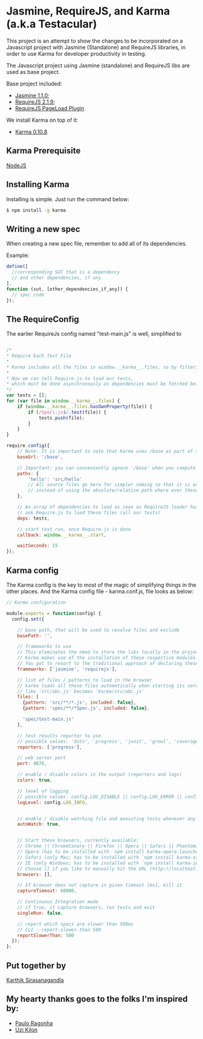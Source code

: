 # Jasmine, RequireJS, and Karma (a.k.a Testacular)

This project is an attempt to show the changes to be incorporated on a Javascript project with Jasmine (Standalone) and RequireJS libraries,
in order to use Karma for developer productivity in testing.

The Javascript project using Jasmine (standalone) and RequireJS libs are used as base project.

Base project included:
* [Jasmine 1.1.0](https://github.com/pivotal/jasmine/downloads);
* [RequireJS 2.1.9](http://requirejs.org/docs/download.html);
* [RequireJS PageLoad Plugin](http://requirejs.org/docs/api.html#pageload)

We install Karma on top of it:
* [Karma 0.10.8](http://karma-runner.github.io)

## Karma Prerequisite

[NodeJS](http://nodejs.org)

## Installing Karma

Installing is simple. Just run the command below:
```bash
$ npm install -g karma
```

## Writing a new spec

When creating a new spec file, remember to add all of its dependencies.

Example:

```javascript
define([
  //corresponding SUT that is a dependency
  // and other dependencies, if any
],
function (sut, [other_dependencies_if_any]) {
  // spec code
});

```

## The RequireConfig

The earlier RequireJs config named "test-main.js" is well, simplified to
```javascript

/*
* Require Each Test File
*
* Karma includes all the files in window.__karma__.files, so by filtering this array we find all our test files.
*
* Now we can tell Require.js to load our tests,
* which must be done asynchronously as dependencies must be fetched before the tests are run.
*/
var tests = [];
for (var file in window.__karma__.files) {
    if (window.__karma__.files.hasOwnProperty(file)) {
        if (/Spec\.js$/.test(file)) {
            tests.push(file);
        }
    }
}

require.config({
    // Note: It is important to note that Karma uses /base as part of the base URL
    baseUrl: '/base',

    // Important: you can conveniently ignore '/base' when you compute the paths for the libs/modules as below
    paths: {
        'hello': 'src/hello'
        // All source files go here for simpler naming so that it is easier to use these names later
        // instead of using the absolute/relative path where ever these modules are required
    },

    // An array of dependencies to load as soon as RequireJS loader has processed the configuration.
    // ask Require.js to load these files (all our tests)
    deps: tests,

    // start test run, once Require.js is done
    callback: window.__karma__.start,

    waitSeconds: 15
});
```

## Karma config

The Karma config is the key to most of the magic of simplifying things in the other places.
And the Karma config file - karma.conf.js, file looks as below:

```javascript
// Karma configuration

module.exports = function(config) {
  config.set({

    // base path, that will be used to resolve files and exclude
    basePath: '',

    // frameworks to use
    // This eleminates the need to store the libs locally in the project lib file.
    // Karma makes use of the installation of these respective modules via node plugins.
    // You got to resort to the traditional approach of declaring these in the require config otherwise :P
    frameworks: ['jasmine', 'requirejs'],

    // list of files / patterns to load in the browser
    // karma loads all these files automatically when starting its server under its /base directory automatically,
    // like 'src/abc.js' becomes 'karma/src/abc.js'
    files: [
      {pattern: 'src/**/*.js', included: false},
      {pattern: 'spec/**/*Spec.js', included: false},

      'spec/test-main.js'
    ],

    // test results reporter to use
    // possible values: 'dots', 'progress', 'junit', 'growl', 'coverage'
    reporters: ['progress'],

    // web server port
    port: 9876,

    // enable / disable colors in the output (reporters and logs)
    colors: true,

    // level of logging
    // possible values: config.LOG_DISABLE || config.LOG_ERROR || config.LOG_WARN || config.LOG_INFO || config.LOG_DEBUG
    logLevel: config.LOG_INFO,


    // enable / disable watching file and executing tests whenever any file changes
    autoWatch: true,


    // Start these browsers, currently available:
    // Chrome || ChromeCanary || Firefox || Opera || Safari || PhantomJS || IE
    // Opera (has to be installed with `npm install karma-opera-launcher`)
    // Safari (only Mac; has to be installed with `npm install karma-safari-launcher`)
    // IE (only Windows; has to be installed with `npm install karma-ie-launcher`)
    // Choose [] if you like to manually hit the URL (http://localhost:9876/) in a browser of your choice
    browsers: [],

    // If browser does not capture in given timeout [ms], kill it
    captureTimeout: 60000,

    // Continuous Integration mode
    // if true, it capture browsers, run tests and exit
    singleRun: false,

    // report which specs are slower than 500ms
    // CLI --report-slower-than 500
    reportSlowerThan: 500
  });
};

```

## Put together by

[Karthik Sirasanagandla](https://github.com/karthiks)

## My hearty thanks goes to the folks I'm inspired by:

* [Paulo Ragonha](https://github.com/pirelenito)
* [Uzi Kilon](https://github.com/uzikilon)